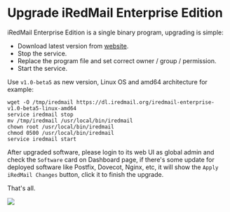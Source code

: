 # Upgrade iRedMail Enterprise Edition

iRedMail Enterprise Edition is a single binary program, upgrading is simple:

- Download latest version from [website](https://www.iredmail.org/ee.html).
- Stop the service.
- Replace the program file and set correct owner / group / permission.
- Start the service.

Use `v1.0-beta5` as new version, Linux OS and amd64 architecture for example:

```
wget -O /tmp/iredmail https://dl.iredmail.org/iredmail-enterprise-v1.0-beta5-linux-amd64
service iredmail stop
mv /tmp/iredmail /usr/local/bin/iredmail
chown root /usr/local/bin/iredmail
chmod 0500 /usr/local/bin/iredmail
service iredmail start
```

After upgraded software, please login to its web UI as global admin and check
the `Software` card on Dashboard page, if there's some update for deployed
software like Postfix, Dovecot, Nginx, etc, it will show the
`Apply iRedMail Changes` button, click it to finish the upgrade.

That's all.

![](./images/enterprise/dashboard-upgrade.png)
